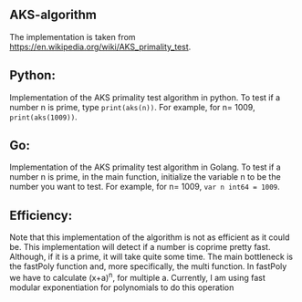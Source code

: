 ## AKS-algorithm
The implementation is taken from https://en.wikipedia.org/wiki/AKS_primality_test.

## Python:
Implementation of the AKS primality test algorithm in python. To test if a number n is prime, type ``` print(aks(n)) ```. For example, for n= 1009, ``` print(aks(1009))```.

## Go:
Implementation of the AKS primality test algorithm in Golang. To test if a number n is prime, in the main function, initialize the variable n to be the number you want to test. For example, for n= 1009, ```var n int64 = 1009```.


## Efficiency:
Note that this implementation of the algorithm is not as efficient as it could be. This implementation will detect if a number is coprime pretty fast. Although, if it is a prime, it will take quite some time. The main bottleneck is the fastPoly function and, more specifically, the multi function. In fastPoly we have to calculate (x+a)<sup>n</sup>, for multiple a. Currently, I am using fast modular exponentiation for polynomials to do this operation
